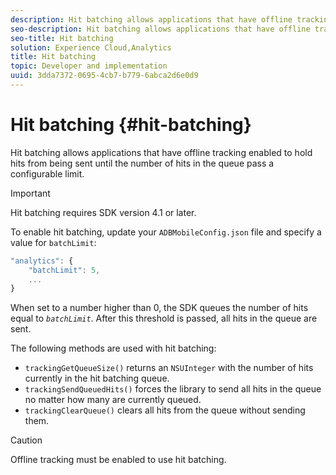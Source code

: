 ```yaml
---
description: Hit batching allows applications that have offline tracking enabled to hold hits from being sent until the number of hits in the queue pass a configurable limit.
seo-description: Hit batching allows applications that have offline tracking enabled to hold hits from being sent until the number of hits in the queue pass a configurable limit.
seo-title: Hit batching
solution: Experience Cloud,Analytics
title: Hit batching
topic: Developer and implementation
uuid: 3dda7372-0695-4cb7-b779-6abca2d6e0d9
---
```


# Hit batching {#hit-batching}

Hit batching allows applications that have offline tracking enabled to hold hits from being sent until the number of hits in the queue pass a configurable limit.

>[!IMPORTANT]
>
>Hit batching requires SDK version 4.1 or later.

To enable hit batching, update your `ADBMobileConfig.json` file and specify a value for `batchLimit`:

```js
"analytics": {
    "batchLimit": 5,
    ...
}
```

When set to a number higher than 0, the SDK queues the number of hits equal to *`batchLimit`*. After this threshold is passed, all hits in the queue are sent.

The following methods are used with hit batching:

* `trackingGetQueueSize()` returns an `NSUInteger` with the number of hits currently in the hit batching queue.
* `trackingSendQueuedHits()` forces the library to send all hits in the queue no matter how many are currently queued.
* `trackingClearQueue()` clears all hits from the queue without sending them.

>[!CAUTION]
>
>Offline tracking must be enabled to use hit batching.

